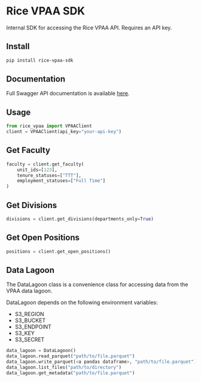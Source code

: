 # Rice VPAA SDK

Internal SDK for accessing the Rice VPAA API. Requires an API key.

## Install
```bash
pip install rice-vpaa-sdk
```

## Documentation

Full Swagger API documentation is available [here](https://vpaa-api-server-stnkl.ondigitalocean.app/docs).

## Usage
```python
from rice_vpaa import VPAAClient
client = VPAAClient(api_key="your-api-key")
```

## Get Faculty
```python
faculty = client.get_faculty(
    unit_ids=[123],
    tenure_statuses=["TTT"],
    employment_statuses=["Full Time"]
)
```

## Get Divisions
```python
divisions = client.get_divisions(departments_only=True)
```

## Get Open Positions
```python
positions = client.get_open_positions()
```

## Data Lagoon

The DataLagoon class is a convenience class for accessing data from the VPAA data lagoon.

DataLagoon depends on the following environment variables:
- S3_REGION
- S3_BUCKET
- S3_ENDPOINT
- S3_KEY
- S3_SECRET

```python
data_lagoon = DataLagoon()
data_lagoon.read_parquet("path/to/file.parquet")
data_lagoon.write_parquet(<a pandas dataframe>, "path/to/file.parquet")
data_lagoon.list_files("path/to/directory")
data_lagoon.get_metadata("path/to/file.parquet")
```



